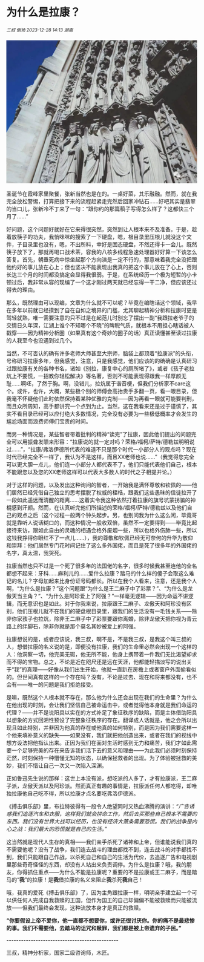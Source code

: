# 为什么是拉康？

<sup>*三叔 倒场 2023-12-28 14:13 湖南*</sup>

![](x.640.webp)

圣诞节在霞峰家里聚餐，张新当然也是在的。一桌好菜，其乐融融。然而，就在我完全放松警惕，打算把接下来的流程赶紧走完然后回家冲钻石……好吧其实是翡翠的当口儿，张新冷不丁来了一句：“跟你约的那篇稿子写得怎么样了？这都快三个月了……”

好问题，这个问题好就好在它来得很突然，突然到让人根本来不及准备。于是，趁着放筷子的功夫，我悄咪咪的搜索了一下硬盘，嗯，根目录里压根儿就没这个文件，子目录里也没有，嗯，不出所料，幸好是固态硬盘，不然还得卡一会儿。既然筷子放下了，那就再喝口战术茶，容我的八核多线程急速处理器好好算一下该怎么答复。首先，朝垂死病中惊坐起那个方向演是一定不行的，那意味着我完全没把跟他约好的事儿放在心上；但也坚决不能表现出我真的把这个事儿放在了心上，否则长达三个月的时间都没搞定会显得我很弱。于是，在系统经历一个极为短暂的小卡顿过后，我非常从容的现编了一个这才刚过两天就已经忘得一干二净，但应该还过得去的理由。

那么，既然理由可以现编，文章为什么就不可以呢？毕竟在编瞎话这个领域，我早在多年以前就已经摸到了自在自如之境界的门槛，尤其聊起精神分析和拉康时更是驾轻就熟，唯一需要注意的只不过是在起范儿时别忘了摆出一副“我跟拉老爷子的交情日久年深，江湖上谁个不知哪个不晓”的睥睨气质，就根本不用担心瞎话被人戳穿——因为精神分析圈（如果真有这个奇妙的圈子的话）真正读懂甚至读过拉康的人我至今也没遇到过几个。

当然，不可否认的确有许多老师大师甚至大宗师，脑袋上都顶着“拉康派”的头衔，号称研习拉康多年，但我感觉，注意，只是我感觉，他们应该的的确确是认真研习过跟拉康有关的各种书名，诸如《别拉，康复中心的厕所堵了》，或者《孩子老拉炕上不要慌，一招教你轻松解决》等名著，否则不可能表现得跟我一样厚颜无耻……啊呸，了然于胸。啊，没错儿，拉炕属于谐音梗，但我们分析家不care这个。或许，也许，大概，某些极个别的师傅会高抬贵手多翻一页，看一眼目录，但我毫不怀疑他们此时依然保持着某种优雅的克制——因为再看一眼就可能要判刑，而且众所周知，高手都讲究一个点到为止。当然，这在我看来还是过于谨慎了，其实不看目录已经可以应付绝大多数情况，完全没有必要为一些极低概率才会发生的尴尬场面而浪费师傅们宝贵的时间。

而另一种情况是，某些智者带着批判的精神“读完”了拉康，因此他们提出的问题完全可以用振聋发聩来形容：“拉康说的就一定对吗？荣格/福柯/萨特/德勒兹明明说过……”，“拉康/弗洛伊德所代表的难道不只是那个时代一小部分人的观点吗？现在时代已经完全不一样了，我认为不是这样，而且XX老师也说……”（我觉得您完全可以更大胆一点儿，他们连一小部分人都代表不了，他们只能代表他们自己，根本不能跟您以及您的XX老师这样可以代表大多数人的时代之子相提并论。）

对于这样的问题，以及发出这种询问的智者，一开始我是满怀尊敬和钦佩的——他们居然已经凭借自己独立的思考摆脱了权威的桎梏，跟我们这些愚昧的信徒拉开了一段如此遥远而清醒的距离……这着实令我这种依然打着拉康的旗号坑蒙拐骗的神棍感到汗颜。然而，在认真听完他们所描述的荣格/福柯/萨特/德勒兹以及他们自己的观点之后（这个过程一般两个钟头起步。另，也别问我为什么这么闲，毕竟哥就是靠听人说话糊口的，而这种情况一般收双倍，虽然不一定要得到——毕竟比起接待来访，跟如此自由的灵魂的相遇会格外废烟一些，所以也格外伤肺一些，所以这钱我挣得你眼红不了一点儿……），我的尊敬和钦佩已经无可奈何的升华为敬仰和崇拜：他们居然专门花时间记住了这么多外国佬，而且是死了很多年的外国佬的名字，真太温，我哭死。

拉康当然也只不过是一个死了很多年的法国佬的名字，很多时候我甚至连他的全名都想不起来：牙科……麻利儿的……爱什么拉康？踏马的什么样的傻子会取这么难记的名儿？字母加起来比身份证号码都长。所以在我个人看来，注意，还是我个人啊，“为什么是拉康？”这个问题跟“为什么是王二麻子中了彩票？”、“为什么是龙傲天当主角？”、“为什么是阿珍爱上了阿强？”一样毫无逻辑——因为命运不讲逻辑，而无意识也是如此。对于你我来说，拉康跟王二麻子、龙傲天和阿珍没有区别，他们压根儿就不在我们的硬盘根目录里，跟我们的生活没有一毛钱关系——除非你家孩子也拉炕，除非王二麻子中了彩票要跟你离婚，除非龙傲天把你视为青云路上的绊脚石，除非你就是那个莫名其妙被爱上的阿强。

拉康想说的是，或者应该说，我三叔，啊不是，不是我三叔，是我这个叫三叔的人，想借拉康的名义说的是，即便没有拉康，我们的生命里必然会出现一个这样的人：他洞察一切，他完美无瑕，他无所不能，他身上携带着一件我们无比渴望却求而不得的宝物。总之，不论是近在咫尺还是远在天涯，他都能轻描淡写的说出关于“我”的真理——好像从我们出生开始，他就一直趴在房檐上或者窗户外面偷看似的。但世间真有这样的一个存在吗？没有，不论是过去、现在和将来都没有，也不会有——唯一的问题是我们拒绝接受。

是嘛，既然这个人根本就不存在，那么他为什么还会出现在我们的生命里？为什么在他出现的时刻，会让我们坚信自己被命运击中，或者觉得他本身就是我们命运的代理？——并不是说阳具以实在的方式补足了象征秩序的缺陷，而是主体借助阳具以想象的方式回溯性预设了完整象征秩序的存在。翻译成人话就是，他之会所以出现且如此特别，并非因为他真的存在或他真的如何特别，而是因为我们需要这样一个他来填补意义的缺失——如果没有，我们就把他创造出来，或者在我们的视线中想方设法把他指认出来。正因为我们在面对生活时感到无力和痛苦，我们才如此需要一个足够完美的存在来告诉我们活下去的意义和理由——为此我们必须时刻保持茫然，时刻保持一种懵懂无知的状态，以确保拯救者的出现。为了体验被拯救的美妙，我们不惜让自己一次又一次陷入深渊。

正如鲁迅先生说的那样：这世上本没有派，想吃派的人多了，才有拉康派，王二麻子派，龙傲天派以及阿珍派。然而真正有趣的事情是，拉康派任何人都吃得，却唯独拉康他自己吃不得，所以拉康才点名要吃弗洛伊德派。

《搏击俱乐部》里，布拉特彼得有一段令人绝望同时又热血沸腾的演讲：*“广告诱惑我们追逐汽车和衣服，这样我们就会拼命工作，然后去买那些自己根本不需要的东西。我们没有世界大战可以经历，也没有经济大萧条需要恐慌。我们的战争是内心之战：我们最大的恐慌就是自己的生活。”*

这当然就是现代人生存的真相——我们亲手杀死了诸神和上帝，但谁能说我们真的不需要他呢？没有了战争，我们连去战斗的理由都找不到，连去战斗的对手都找不到，我们只能跟自己作战，以杀死自己和自己的生活为代价，去追逐广告和电视剧里那些奇奇怪怪的东西，却没有人站出来负责调停。为什么是拉康？哦，我的朋友，你得抓住重点——为什么不能是拉康呢？重要的不是拉康或王二麻子，而是踏马的“**我**”的拉康！是**我**借拉康的名义来阻止**我**杀死**我**自己！

哦，我真的爱死《搏击俱乐部》了，因为主角跟拉康一样，明明亲手建立起一个可以供任何人完成自我救赎的王国，但作为国王的自己却偏偏不能被救赎而只能被流放——但我们最终会发现，这种流放本身才是真正的救赎。

**“你要假设上帝不爱你，他一直都不想要你，或许还很讨厌你。你的痛不是最悲惨的事。我们不需要他，去踏马的诅咒和赎罪，我们都是被上帝遗弃的子民。”**

\----------------------------------------------

三叔，精神分析家，国家二级咨询师，木匠。
